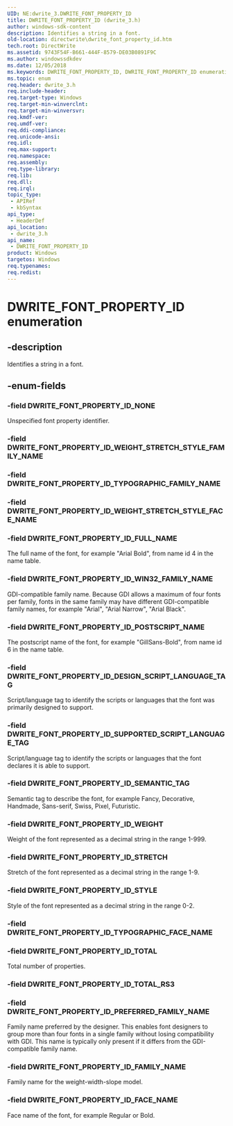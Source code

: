 ```yaml
---
UID: NE:dwrite_3.DWRITE_FONT_PROPERTY_ID
title: DWRITE_FONT_PROPERTY_ID (dwrite_3.h)
author: windows-sdk-content
description: Identifies a string in a font.
old-location: directwrite\dwrite_font_property_id.htm
tech.root: DirectWrite
ms.assetid: 9743F54F-B661-444F-8579-DE03B0891F9C
ms.author: windowssdkdev
ms.date: 12/05/2018
ms.keywords: DWRITE_FONT_PROPERTY_ID, DWRITE_FONT_PROPERTY_ID enumeration [Direct Write], DWRITE_FONT_PROPERTY_ID_DESIGN_SCRIPT_LANGUAGE_TAG, DWRITE_FONT_PROPERTY_ID_FACE_NAME, DWRITE_FONT_PROPERTY_ID_FAMILY_NAME, DWRITE_FONT_PROPERTY_ID_FULL_NAME, DWRITE_FONT_PROPERTY_ID_NONE, DWRITE_FONT_PROPERTY_ID_POSTSCRIPT_NAME, DWRITE_FONT_PROPERTY_ID_PREFERRED_FAMILY_NAME, DWRITE_FONT_PROPERTY_ID_SEMANTIC_TAG, DWRITE_FONT_PROPERTY_ID_STRETCH, DWRITE_FONT_PROPERTY_ID_STYLE, DWRITE_FONT_PROPERTY_ID_SUPPORTED_SCRIPT_LANGUAGE_TAG, DWRITE_FONT_PROPERTY_ID_TOTAL, DWRITE_FONT_PROPERTY_ID_WEIGHT, DWRITE_FONT_PROPERTY_ID_WIN32_FAMILY_NAME, directwrite.dwrite_font_property_id, dwrite_3/DWRITE_FONT_PROPERTY_ID, dwrite_3/DWRITE_FONT_PROPERTY_ID_DESIGN_SCRIPT_LANGUAGE_TAG, dwrite_3/DWRITE_FONT_PROPERTY_ID_FACE_NAME, dwrite_3/DWRITE_FONT_PROPERTY_ID_FAMILY_NAME, dwrite_3/DWRITE_FONT_PROPERTY_ID_FULL_NAME, dwrite_3/DWRITE_FONT_PROPERTY_ID_NONE, dwrite_3/DWRITE_FONT_PROPERTY_ID_POSTSCRIPT_NAME, dwrite_3/DWRITE_FONT_PROPERTY_ID_PREFERRED_FAMILY_NAME, dwrite_3/DWRITE_FONT_PROPERTY_ID_SEMANTIC_TAG, dwrite_3/DWRITE_FONT_PROPERTY_ID_STRETCH, dwrite_3/DWRITE_FONT_PROPERTY_ID_STYLE, dwrite_3/DWRITE_FONT_PROPERTY_ID_SUPPORTED_SCRIPT_LANGUAGE_TAG, dwrite_3/DWRITE_FONT_PROPERTY_ID_TOTAL, dwrite_3/DWRITE_FONT_PROPERTY_ID_WEIGHT, dwrite_3/DWRITE_FONT_PROPERTY_ID_WIN32_FAMILY_NAME
ms.topic: enum
req.header: dwrite_3.h
req.include-header: 
req.target-type: Windows
req.target-min-winverclnt: 
req.target-min-winversvr: 
req.kmdf-ver: 
req.umdf-ver: 
req.ddi-compliance: 
req.unicode-ansi: 
req.idl: 
req.max-support: 
req.namespace: 
req.assembly: 
req.type-library: 
req.lib: 
req.dll: 
req.irql: 
topic_type:
 - APIRef
 - kbSyntax
api_type:
 - HeaderDef
api_location:
 - dwrite_3.h
api_name:
 - DWRITE_FONT_PROPERTY_ID
product: Windows
targetos: Windows
req.typenames: 
req.redist: 
---
```


# DWRITE_FONT_PROPERTY_ID enumeration


## -description


Identifies a string in a font.


## -enum-fields




### -field DWRITE_FONT_PROPERTY_ID_NONE

Unspecified font property identifier.


### -field DWRITE_FONT_PROPERTY_ID_WEIGHT_STRETCH_STYLE_FAMILY_NAME


### -field DWRITE_FONT_PROPERTY_ID_TYPOGRAPHIC_FAMILY_NAME


### -field DWRITE_FONT_PROPERTY_ID_WEIGHT_STRETCH_STYLE_FACE_NAME


### -field DWRITE_FONT_PROPERTY_ID_FULL_NAME

The full name of the font, for example "Arial Bold", from name id 4 in the name table.


### -field DWRITE_FONT_PROPERTY_ID_WIN32_FAMILY_NAME

GDI-compatible family name. Because GDI allows a maximum of four fonts per family, fonts in the same family may have different GDI-compatible family names,
          for example "Arial", "Arial Narrow", "Arial Black".


### -field DWRITE_FONT_PROPERTY_ID_POSTSCRIPT_NAME

The postscript name of the font, for example "GillSans-Bold", from name id 6 in the name table.


### -field DWRITE_FONT_PROPERTY_ID_DESIGN_SCRIPT_LANGUAGE_TAG

Script/language tag to identify the scripts or languages that the font was primarily designed to support.


### -field DWRITE_FONT_PROPERTY_ID_SUPPORTED_SCRIPT_LANGUAGE_TAG

Script/language tag to identify the scripts or languages that the font declares it is able to support.


### -field DWRITE_FONT_PROPERTY_ID_SEMANTIC_TAG

Semantic tag to describe the font, for example Fancy, Decorative, Handmade, Sans-serif, Swiss, Pixel, Futuristic.


### -field DWRITE_FONT_PROPERTY_ID_WEIGHT

Weight of the font represented as a decimal string in the range 1-999.


### -field DWRITE_FONT_PROPERTY_ID_STRETCH

Stretch of the font represented as a decimal string in the range 1-9.


### -field DWRITE_FONT_PROPERTY_ID_STYLE

Style of the font represented as a decimal string in the range 0-2.


### -field DWRITE_FONT_PROPERTY_ID_TYPOGRAPHIC_FACE_NAME


### -field DWRITE_FONT_PROPERTY_ID_TOTAL

Total number of properties.


### -field DWRITE_FONT_PROPERTY_ID_TOTAL_RS3


### -field DWRITE_FONT_PROPERTY_ID_PREFERRED_FAMILY_NAME

Family name preferred by the designer. This enables font designers to group more than four fonts in a single family without losing compatibility with
          GDI. This name is typically only present if it differs from the GDI-compatible family name.


### -field DWRITE_FONT_PROPERTY_ID_FAMILY_NAME

Family name for the weight-width-slope model.


### -field DWRITE_FONT_PROPERTY_ID_FACE_NAME

Face name of the font, for example Regular or Bold.

